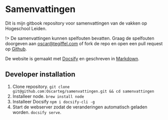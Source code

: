 # Samenvattingen

Dit is mijn gitbook repository voor samenvattingen van de vakken op Hogeschool Leiden.

!> De samenvattingen kunnen spelfouten bevatten. Graag de spelfouten doorgeven aan [oscar@tegiffel.com](mailto:oscar@tegiffel.com ":target=_self") of fork de repo en open een pull request op [Github](https://github.com/oscarteg/samenvattingen).

De website is gemaakt met [Docsify](https://docsify.js.org) en geschreven in [Markdown](https://daringfireball.net/projects/markdown/syntax). 

## Developer installation

1. Clone repository. `git clone git@github.com:Oscarteg/samenvattingen.git && cd samenvattingen`
2. Installeer node. `brew install node`
3. Installeer Docsify `npm i docsify-cli -g`
4. Start de webserver zodat de veranderingen automatisch geladen worden. `docsify serve`. 

